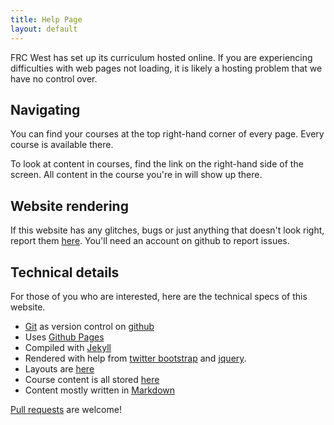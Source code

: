 ```yaml
---
title: Help Page
layout: default
---
```


FRC West has set up its curriculum hosted online. If you are experiencing difficulties with web pages not loading, it is likely a hosting problem that we have no control over.

## Navigating
You can find your courses at the top right-hand corner of every page. Every course is available there.

To look at content in courses, find the link on the right-hand side of the screen. All content in the course you're in will show up there.

## Website rendering
If this website has any glitches, bugs or just anything that doesn't look right, report them [here](http://frc-west.github.io/issues/new). You'll need an account on github to report issues.

## <a id="technical">Technical details</a>
For those of you who are interested, here are the technical specs of this website.

- [Git](http://git-scm.com/) as version control on [github](https://github.com/)
- Uses [Github Pages](http://pages.github.com/)
- Compiled with [Jekyll](http://jekyllrb.com/)
- Rendered with help from [twitter bootstrap](http://twitter.github.io/bootstrap/) and [jquery](http://jquery.com/).
- Layouts are [here](https://github.com/frc-west/frc-west.github.io/tree/master/_layouts)
- Course content is all stored [here](https://github.com/frc-west/frc-west.github.io/tree/master/courses)
- Content mostly written in [Markdown](http://daringfireball.net/projects/markdown/)

[Pull requests](http://frc-west.github.io/pulls) are welcome!
